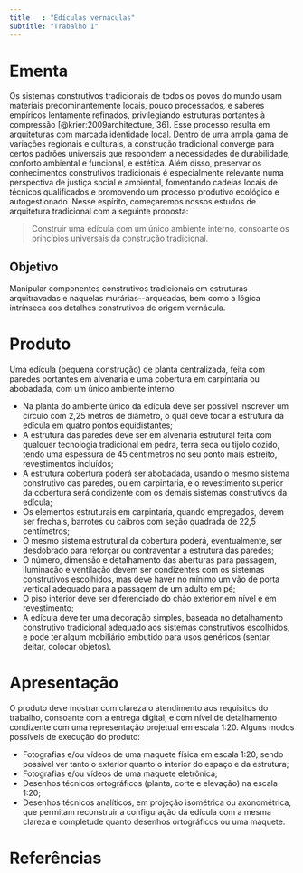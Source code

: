 ```yaml
---
title   : "Edículas vernáculas"
subtitle: "Trabalho I"
---
```


# Ementa #

Os sistemas construtivos tradicionais de todos os povos do mundo usam
materiais predominantemente locais, pouco processados, e saberes
empíricos lentamente refinados, privilegiando estruturas portantes à
compressão [@krier:2009architecture, 36]. Esse processo resulta em
arquiteturas com marcada identidade local. Dentro de uma ampla gama de
variações regionais e culturais, a construção tradicional converge para
certos padrões universais que respondem a necessidades de durabilidade,
conforto ambiental e funcional, e estética. Além disso, preservar os
conhecimentos construtivos tradicionais é especialmente relevante numa
perspectiva de justiça social e ambiental, fomentando cadeias locais de
técnicos qualificados e promovendo um processo produtivo ecológico e
autogestionado. Nesse espírito, começaremos nossos estudos de
arquitetura tradicional com a seguinte proposta:

> Construir uma edícula com um único ambiente interno, consoante os
> princípios universais da construção tradicional.

## Objetivo ##

Manipular componentes construtivos tradicionais em estruturas
arquitravadas e naquelas murárias--arqueadas, bem como a lógica
intrínseca aos detalhes construtivos de origem vernácula.

# Produto #

Uma edícula (pequena construção) de planta centralizada, feita com
paredes portantes em alvenaria e uma cobertura em carpintaria ou
abobadada, com um único ambiente interno.

- Na planta do ambiente único da edícula deve ser possível inscrever um
  círculo com 2,25 metros de diâmetro, o qual deve tocar a estrutura da
  edícula em quatro pontos equidistantes;
- A estrutura das paredes deve ser em alvenaria estrutural feita com
  qualquer tecnologia tradicional em pedra, terra seca ou tijolo cozido,
  tendo uma espessura de 45 centímetros no seu ponto mais estreito,
  revestimentos incluídos;
- A estrutura cobertura poderá ser abobadada, usando o mesmo sistema
  construtivo das paredes, ou em carpintaria, e o revestimento superior
  da cobertura será condizente com os demais sistemas construtivos da
  edícula;
- Os elementos estruturais em carpintaria, quando empregados, devem ser
  frechais, barrotes ou caibros com seção quadrada de 22,5 centímetros;
- O mesmo sistema estrutural da cobertura poderá, eventualmente, ser
  desdobrado para reforçar ou contraventar a estrutura das paredes;
- O número, dimensão e detalhamento das aberturas para passagem,
  iluminação e ventilação devem ser condizentes com os sistemas
  construtivos escolhidos, mas deve haver no mínimo um vão de porta
  vertical adequado para a passagem de um adulto em pé;
- O piso interior deve ser diferenciado do chão exterior em nível e em
  revestimento;
- A edícula deve ter uma decoração simples, baseada no detalhamento
  construtivo tradicional adequado aos sistemas construtivos escolhidos,
  e pode ter algum mobiliário embutido para usos genéricos (sentar,
  deitar, colocar objetos).

# Apresentação #

O produto deve mostrar com clareza o atendimento aos requisitos do
trabalho, consoante com a entrega digital, e com nível de detalhamento
condizente com uma representação projetual em escala 1:20. Alguns modos
possíveis de execução do produto:

- Fotografias e/ou vídeos de uma maquete física em escala 1:20, sendo
  possível ver tanto o exterior quanto o interior do espaço e da
  estrutura;
- Fotografias e/ou vídeos de uma maquete eletrônica;
- Desenhos técnicos ortográficos (planta, corte e elevação) na escala
  1:20;
- Desenhos técnicos analíticos, em projeção isométrica ou axonométrica,
  que permitam reconstruir a configuração da edícula com a mesma clareza
  e completude quanto desenhos ortográficos ou uma maquete.

# Referências #

